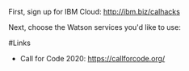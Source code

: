 First, sign up for IBM Cloud: http://ibm.biz/calhacks

Next, choose the Watson services you'd like to use:

#Links

- Call for Code 2020: https://callforcode.org/
